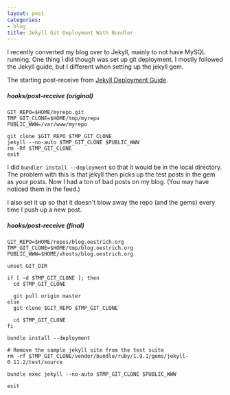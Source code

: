 ```yaml
---
layout: post
categories:
- blog
title: Jekyll Git Deployment With Bundler
---
```


I recently converted my blog over to Jekyll, mainly to not have MySQL running. One thing I did though was set up git deployment. I mostly followed the Jekyll guide, but I different when setting up the jekyll gem.

The starting post-receive from [Jekyll Deployment Guide](https://github.com/mojombo/jekyll/wiki/Deployment).
##### hooks/post-receive (original)

    GIT_REPO=$HOME/myrepo.git
    TMP_GIT_CLONE=$HOME/tmp/myrepo
    PUBLIC_WWW=/var/www/myrepo

    git clone $GIT_REPO $TMP_GIT_CLONE
    jekyll --no-auto $TMP_GIT_CLONE $PUBLIC_WWW
    rm -Rf $TMP_GIT_CLONE
    exit

I did `bundler install --deployment` so that it would be in the local directory. The problem with this is that jekyll then picks up the test posts in the gem as your posts. Now I had a ton of bad posts on my blog. (You may have noticed them in the feed.)

I also set it up so that it doesn't blow away the repo (and the gems) every time I push up a new post.

##### hooks/post-receive (final)

    GIT_REPO=$HOME/repos/blog.oestrich.org
    TMP_GIT_CLONE=$HOME/tmp/blog.oestrich.org
    PUBLIC_WWW=$HOME/vhosts/blog.oestrich.org

    unset GIT_DIR

    if [ -d $TMP_GIT_CLONE ]; then
      cd $TMP_GIT_CLONE

      git pull origin master
    else
      git clone $GIT_REPO $TMP_GIT_CLONE

      cd $TMP_GIT_CLONE
    fi

    bundle install --deployment

    # Remove the sample jekyll site from the test suite
    rm -rf $TMP_GIT_CLONE/vendor/bundle/ruby/1.9.1/gems/jekyll-0.11.2/test/source

    bundle exec jekyll --no-auto $TMP_GIT_CLONE $PUBLIC_WWW

    exit
